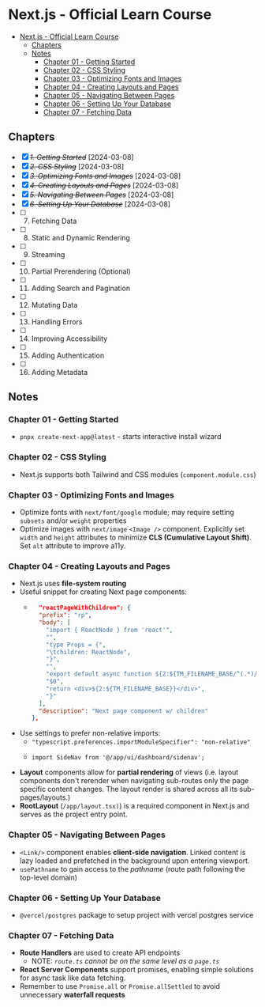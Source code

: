 # Next.js - Official Learn Course

- [Next.js - Official Learn Course](#nextjs---official-learn-course)
  - [Chapters](#chapters)
  - [Notes](#notes)
    - [Chapter 01 - Getting Started](#chapter-01---getting-started)
    - [Chapter 02 - CSS Styling](#chapter-02---css-styling)
    - [Chapter 03 - Optimizing Fonts and Images](#chapter-03---optimizing-fonts-and-images)
    - [Chapter 04 - Creating Layouts and Pages](#chapter-04---creating-layouts-and-pages)
    - [Chapter 05 - Navigating Between Pages](#chapter-05---navigating-between-pages)
    - [Chapter 06 - Setting Up Your Database](#chapter-06---setting-up-your-database)
    - [Chapter 07 - Fetching Data](#chapter-07---fetching-data)

## Chapters

- [x] ~~_1. Getting Started_~~ [2024-03-08]
- [x] ~~_2. CSS Styling_~~ [2024-03-08]
- [x] ~~_3. Optimizing Fonts and Images_~~ [2024-03-08]
- [x] ~~_4. Creating Layouts and Pages_~~ [2024-03-08]
- [x] ~~_5. Navigating Between Pages_~~ [2024-03-08]
- [x] ~~_6. Setting Up Your Database_~~ [2024-03-08]
- [ ] 7.  Fetching Data
- [ ] 8.  Static and Dynamic Rendering
- [ ] 9.  Streaming
- [ ] 10. Partial Prerendering (Optional)
- [ ] 11. Adding Search and Pagination
- [ ] 12. Mutating Data
- [ ] 13. Handling Errors
- [ ] 14. Improving Accessibility
- [ ] 15. Adding Authentication
- [ ] 16. Adding Metadata

## Notes

### Chapter 01 - Getting Started

- `pnpx create-next-app@latest` - starts interactive install wizard

### Chapter 02 - CSS Styling

- Next.js supports both Tailwind and CSS modules (`component.module.css`)

### Chapter 03 - Optimizing Fonts and Images

- Optimize fonts with `next/font/google` module; may require setting `subsets` and/or `weight` properties
- Optimize images with `next/image` `<Image />` component. Explicitly set `width` and `height` attributes to minimize **CLS (Cumulative Layout Shift)**. Set `alt` attribute to improve a11y.

### Chapter 04 - Creating Layouts and Pages

- Next.js uses **file-system routing**
- Useful snippet for creating Next page components:
  - ```json
      "reactPageWithChildren": {
      "prefix": "rp",
      "body": [
        "import { ReactNode } from 'react'",
        "",
        "type Props = {",
        "\tchildren: ReactNode",
        "}",
        "",
        "export default async function ${2:${TM_FILENAME_BASE/^(.*)/${1:/pascalcase}/}}({ children }: Props){",
        "$0",
        "return <div>${2:${TM_FILENAME_BASE}}</div>",
        "}"
      ],
      "description": "Next page component w/ children"
    },
    ```
- Use settings to prefer non-relative imports:
  - `"typescript.preferences.importModuleSpecifier": "non-relative"`
  - ```tsx
    import SideNav from '@/app/ui/dashboard/sidenav';
    ```
- **Layout** components allow for **partial rendering** of views (i.e. layout components don't rerender when navigating sub-routes only the page specific content changes. The layout render is shared across all its sub-pages/layouts.)
- **RootLayout** (`/app/layout.tsx)`) is a required component in Next.js and serves as the project entry point.

### Chapter 05 - Navigating Between Pages

- `<Link/>` component enables **client-side navigation**. Linked content is lazy loaded and prefetched in the background upon entering viewport.
- `usePathname` to gain access to the _pathname_ (route path following the top-level domain)

### Chapter 06 - Setting Up Your Database

- `@vercel/postgres` package to setup project with vercel postgres service

### Chapter 07 - Fetching Data

- **Route Handlers** are used to create API endpoints
  - NOTE: _`route.ts` cannot be on the same level as a `page.ts`_
- **React Server Components** support promises, enabling simple solutions for async task like data fetching.
- Remember to use `Promise.all` or `Promise.allSettled` to avoid unnecessary **waterfall requests**
